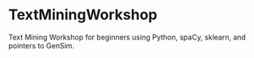 # TextMiningWorkshop
Text Mining Workshop for beginners using Python, spaCy, sklearn, and pointers to GenSim.


